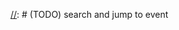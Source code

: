 [//]: # (TODO: fetch current pick event)
[//]: # (TODO: fump next or prev event)
[//]: # (TODO) search and jump to event

[//]: # (todo: my favourite theme)